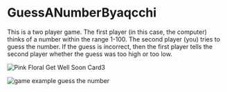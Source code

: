 # GuessANumberByaqcchi
This is a two player game. The first player (in this case, the computer) thinks of a number within the range 1-100. The second player (you) tries to guess the number. If the guess is incorrect, then the first player tells the second player whether the guess was too high or too low.

![Pink Floral Get Well Soon Card3](https://github.com/aqcchi/GuessANumberByaqcchi/assets/134380865/9b8e7579-e391-4f9f-aa39-a4fb95750c32)

![game example guess the number](https://github.com/aqcchi/GuessANumberByaqcchi/assets/134380865/38543082-a426-4ed6-af2c-745512d822b4)
